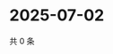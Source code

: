 # 2025-07-02

共 0 条

<!-- BEGIN ZHIHUQUESTIONS -->
<!-- 最后更新时间 Wed Jul 02 2025 14:18:05 GMT+0800 (China Standard Time) -->

<!-- END ZHIHUQUESTIONS -->
